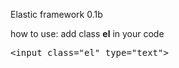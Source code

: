 Elastic framework 0.1b

how to use:
add class <b>el</b> in your code
<pre>
&lt;input class="el" type="text"&gt;
</pre>